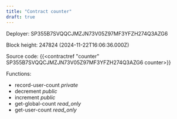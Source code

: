 ```yaml
---
title: "Contract counter"
draft: true
---
```

Deployer: SP355B7SVQQCJMZJN73V05Z97MF3YFZH274Q3AZG6


 



Block height: 247824 (2024-11-22T16:06:36.000Z)

Source code: {{<contractref "counter" SP355B7SVQQCJMZJN73V05Z97MF3YFZH274Q3AZG6 counter>}}

Functions:

* record-user-count _private_
* decrement _public_
* increment _public_
* get-global-count _read_only_
* get-user-count _read_only_
